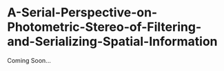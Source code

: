 # A-Serial-Perspective-on-Photometric-Stereo-of-Filtering-and-Serializing-Spatial-Information

Coming Soon...
